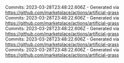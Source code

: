 Commits: 2023-03-28T23:48:22.606Z - Generated via https://github.com/marketplace/actions/artificial-grass
<br>
Commits: 2023-03-28T23:48:22.606Z - Generated via https://github.com/marketplace/actions/artificial-grass
<br>
Commits: 2023-03-28T23:48:22.606Z - Generated via https://github.com/marketplace/actions/artificial-grass
<br>
Commits: 2023-03-28T23:48:22.606Z - Generated via https://github.com/marketplace/actions/artificial-grass
<br>
Commits: 2023-03-28T23:48:22.606Z - Generated via https://github.com/marketplace/actions/artificial-grass
<br>
